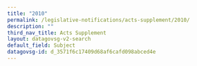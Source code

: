 ```yaml
---
title: "2010"
permalink: /legislative-notifications/acts-supplement/2010/
description: ""
third_nav_title: Acts Supplement
layout: datagovsg-v2-search
default_field: Subject
datagovsg-id: d_3571f6c17409d68af6cafd098abced4e
---
```

